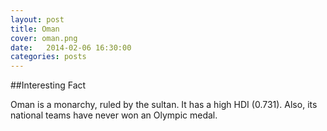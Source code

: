 ```yaml
---
layout: post
title: Oman
cover: oman.png
date:   2014-02-06 16:30:00
categories: posts
---
```


##Interesting Fact

Oman is a monarchy, ruled by the sultan. It has a high HDI (0.731). Also, its national teams have never won an Olympic medal.